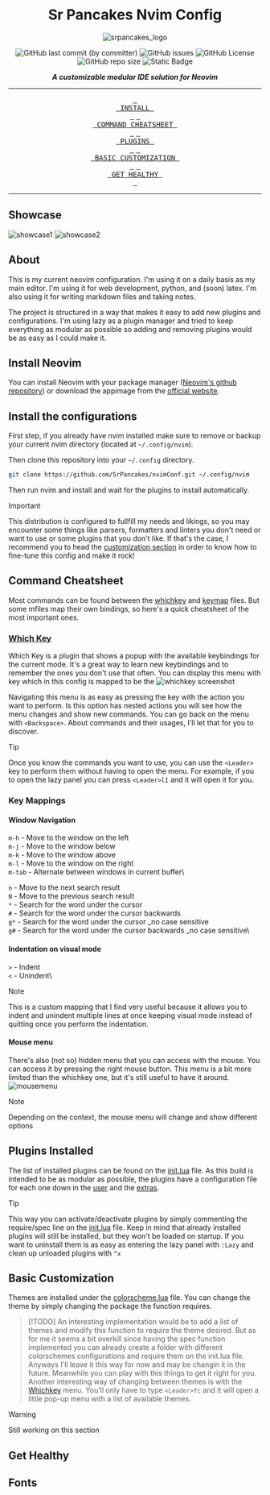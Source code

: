 <div align='center'>

# Sr Pancakes Nvim Config

![srpancakes_logo](https://github.com/SrPancakes/nvimConf/assets/74025821/5c6b3786-b4d2-443b-a4be-51710a36b26c)

![GitHub last commit (by committer)](https://img.shields.io/github/last-commit/SrPancakes/nvimConf?style=for-the-badge&logo=github&logoColor=white)
![GitHub issues](https://img.shields.io/github/issues/SrPancakes/nvimConf?style=for-the-badge&logo=git&logoColor=white)
![GitHub License](https://img.shields.io/github/license/SrPancakes/nvimConf?style=for-the-badge&logo=github&logoColor=white)
![GitHub repo size](https://img.shields.io/github/repo-size/SrPancakes/nvimConf?style=for-the-badge&logo=git&logoColor=white)
![Static Badge](https://img.shields.io/badge/BuyMeACoffee-%40SrPancakes-%23FD0?style=for-the-badge&logo=buymeacoffee&logoColor=white&link=https%3A%2F%2Fwww.buymeacoffee.com%2Fsrpancakes)

</div>

<div align='center'>

**_A customizable modular IDE solution for Neovim_**

</div>

---

<div align='center'>
  
  [<kbd> <br> INSTALL <br> </kbd>](#Install-Neovim)
  [<kbd> <br> COMMAND CHEATSHEET <br> </kbd>](#Command-Cheatsheet)
  [<kbd> <br> PLUGINS <br> </kbd>](#Plugins-Installed)
  [<kbd> <br> BASIC CUSTOMIZATION <br> </kbd>](#Basic-Customization)
  [<kbd> <br> GET HEALTHY <br> </kbd>](#Get-Healthy)

</div>

---

## Showcase

![showcase1](https://github.com/SrPancakes/nvimConf/assets/74025821/305c1f8f-b233-464a-910e-811a9c015c4b)
![showcase2](https://github.com/SrPancakes/nvimConf/assets/74025821/c3582e6f-66b3-451b-af42-3fc8f6ba059a)

## About

This is my current neovim configuration. I'm using it on a daily basis as my main editor. I'm using it for web development, python, and (soon) latex. I'm also using it for writing markdown files and taking notes.

The project is structured in a way that makes it easy to add new plugins and configurations. I'm using lazy as a plugin manager and tried to keep everything as modular as possible so adding and removing plugins would be as easy as I could make it.

## Install Neovim

You can install Neovim with your package manager ([Neovim's github repository](https://github.com/neovim/neovim)) or download the appimage from the [official website](https://neovim.io/).

## Install the configurations

First step, if you already have nvim installed make sure to remove or backup your current nvim directory (located at `~/.config/nvim`).

Then clone this repository into your `~/.config` directory.

```bash
git clone https://github.com/SrPancakes/nvimConf.git ~/.config/nvim
```

Then run nvim and install and wait for the plugins to install automatically.

> [!IMPORTANT]
> This distribution is configured to fullfill my needs and likings, so you may encounter some things like parsers, formatters and linters you don't need or want to use or some plugins that you don't like. If that's the case, I recommend you to head the [customization section]() in order to know how to fine-tune this config and make it rock!

## Command Cheatsheet

Most commands can be found between the [whichkey](./lua/srpancakes/whichkey.lua) and [keymap](./lua/srpancakes/keymap.lua) files. But some mfiles map their own bindings, so here's a quick cheatsheet of the most important ones.

### [Which Key](https://github.com/folke/which-key.nvim)

Which Key is a plugin that shows a popup with the available keybindings for the current mode. It's a great way to learn new keybindings and to remember the ones you don't use that often. You can display this menu with <Leader> key which in this config is mapped to be the <SpaceBar>
![whichkey screenshot](https://github.com/SrPancakes/nvimConf/assets/74025821/199a35e6-aa3a-43fe-8275-4da39acdd6fc)

Navigating this menu is as easy as pressing the key with the action you want to perform. Is this option has nested actions you will see how the menu changes and show new commands. You can go back on the menu with `<Backspace>`. About commands and their usages, I'll let that for you to discover.

> [!TIP]
> Once you know the commands you want to use, you can use the `<Leader>` key to perform them without having to open the menu. For example, if you to open the lazy panel you can press `<Leader>lI` and it will open it for you.

### Key Mappings

#### Window Navigation

`m-h` - Move to the window on the left\
`m-j` - Move to the window below\
`m-k` - Move to the window above\
`m-l` - Move to the window on the right\
`m-tab` - Alternate between windows in current buffer\

`n` - Move to the next search result\
`N` - Move to the previous search result\
`*` - Search for the word under the cursor\
`#` - Search for the word under the cursor backwards\
`g*` - Search for the word under the cursor \_no case sensitive\
`g#` - Search for the word under the cursor backwards \_no case sensitive\

#### Indentation on visual mode

`>` - Indent\
`<` - Unindent\

> [!NOTE]
> This is a custom mapping that I find very useful because it allows you to indent and unindent multiple lines at once keeping visual mode instead of quitting once you perform the indentation.

#### Mouse menu

There's also (not so) hidden menu that you can access with the mouse. You can access it by pressing the right mouse button. This menu is a bit more limited than the whichkey one, but it's still useful to have it around.
![mousemenu](https://github.com/SrPancakes/nvimConf/assets/74025821/f0df38f9-314c-4d90-a8fa-abc6c1733842)

> [!NOTE]
> Depending on the context, the mouse menu will change and show different options

## Plugins Installed

The list of installed plugins can be found on the [init.lua](./init.lua) file. As this build is intended to be as modular as possible, the plugins have a configuration file for each one down in the [user](./lua/srpancakes/) and the [extras](./lua/srpancakes/extras/).

> [!TIP]
> This way you can activate/deactivate plugins by simply commenting the require/spec line on the [init.lua](./init.lua) file.
> Keep in mind that already installed plugins will still be installed, but they won't be loaded on startup. If you want to uninstall them is as easy as entering the lazy panel with `:Lazy` and clean up unloaded plugins with `^x`

## Basic Customization

Themes are installed under the [colorscheme.lua](./lua/srpancakes/colorschemes.lua) file. You can change the theme by simply changing the package the function requires.
>[!TODO]
> An interesting implementation would be to add a list of themes and modify this function to require the theme desired. But as for me it seems a bit overkill since having the spec function implemented you can already create a folder with different colorschemes configurations and require them on the init.lua file. Anyways I'll leave it this way for now and may be changin it in the future. Meanwhile you can play with this things to get it right for you.
Another interesting way of changing between themes is with the [Whichkey](#Which-Key) menu. You'll only have to type `<Leader>fc` and it will open a little pop-up menu with a list of available themes.

>[!WARNING]
>Still working on this section


## Get Healthy

## Fonts
